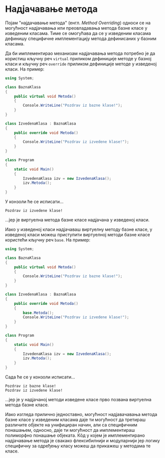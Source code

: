 # Надјачавање метода

Појам "најдачавање метода" (енгл. *Method Overriding*) односи се на могућност
надјачавања или преовладавања метода базне класе у изведеним класама. Тиме се
омогућава да се у изведеним класама дефинишу специфичне имплементацију метода
дефинисаних у базним класама.

Да би имплементирао механизам надјачавања метода потребно је да користиш
кључну реч `virtual` приликом дефиниције методе у базној класи и кључну реч
`override` приликом дефиниције методе у изведеној класи. На пример:

```cs
using System;

class BaznaKlasa
{
    public virtual void Metoda()
    {
        Console.WriteLine("Pozdrav iz bazne klase!");
    }
}

class IzvedenaKlasa : BaznaKlasa
{
    public override void Metoda()
    {
        Console.WriteLine("Pozdrav iz izvedene klase!");
    }
}

class Program
{
    static void Main()
    {
        IzvedenaKlasa izv = new IzvedenaKlasa();
        izv.Metoda();
    }
}
```

У конзоли ће се исписати...

```text
Pozdrav iz izvedene klase!
```

...јер је виртуелна метода базне класе надјачана у изведеној класи.

Иако у изведеној класи надјачаваш виртуелну методу базне класе, у изведеној
класи можеш приступити виртуелној методи базне класе користећи кључну реч
`base`. На пример:

```cs
using System;

class BaznaKlasa
{
    public virtual void Metoda()
    {
        Console.WriteLine("Pozdrav iz bazne klase!");
    }
}

class IzvedenaKlasa : BaznaKlasa
{
    public override void Metoda()
    {
        base.Metoda();
        Console.WriteLine("Pozdrav iz izvedene klase!");
    }
}

class Program
{
    static void Main()
    {
        IzvedenaKlasa izv = new IzvedenaKlasa();
        izv.Metoda();
    }
}
```

Сада ће се у конзоли исписати...

```text
Pozdrav iz bazne klase!
Pozdrav iz izvedene klase!
```

...јер је у надјачаној методи изведене класе прво позвана виртуелна метода
базне класе.

Иако изгледа прилично једноставно, могућност надјавачавања метода базне класе у
изведеним класама даје ти могућност да третираш различите објекте на унифициран
начин, али са специфичним понашањем, односно, даје ти могућност да
имплементираш полиморфно понашање објеката. Кôд у којем је имплементирано
надјачавање метода је свакако флексибилнији и модуларнији јер логику специфичну
за одређењу класу можеш да прикажеш у методама те класе.
